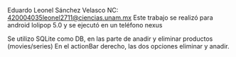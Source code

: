 Eduardo Leonel Sánchez Velasco
NC: 420004035leonel2711@ciencias.unam.mx
Este trabajo se realizó para android lolipop 5.0 y se ejecutó en un teléfono nexus

Se utilizo SQLite como DB, en las parte de anadir y eliminar productos (movies/series)
En el actionBar derecho, las dos opciones eliminar y anadir.